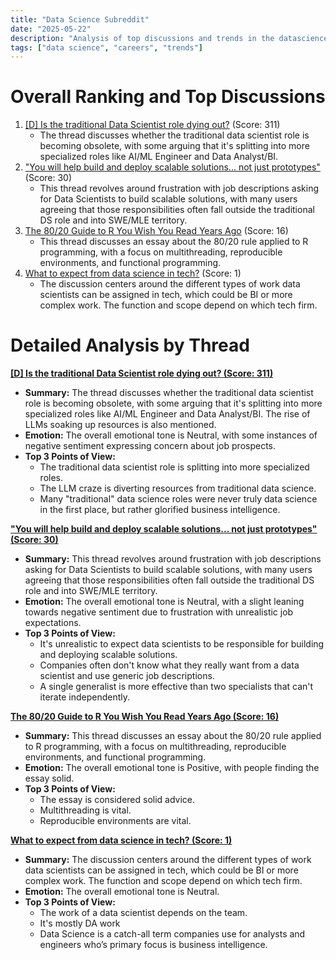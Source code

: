 ```yaml
---
title: "Data Science Subreddit"
date: "2025-05-22"
description: "Analysis of top discussions and trends in the datascience subreddit"
tags: ["data science", "careers", "trends"]
---
```


# Overall Ranking and Top Discussions
1.  [[D] Is the traditional Data Scientist role dying out?](https://www.reddit.com/r/datascience/comments/1ksev5p/is_the_traditional_data_scientist_role_dying_out/) (Score: 311)
    *   The thread discusses whether the traditional data scientist role is becoming obsolete, with some arguing that it's splitting into more specialized roles like AI/ML Engineer and Data Analyst/BI.
2.  ["You will help build and deploy scalable solutions... not just prototypes"](https://www.reddit.com/r/datascience/comments/1ksvnsk/you_will_help_build_and_deploy_scalable_solutions/) (Score: 30)
    *   This thread revolves around frustration with job descriptions asking for Data Scientists to build scalable solutions, with many users agreeing that those responsibilities often fall outside the traditional DS role and into SWE/MLE territory.
3.  [The 80/20 Guide to R You Wish You Read Years Ago](https://www.reddit.com/r/datascience/comments/1ksz870/the_8020_guide_to_r_you_wish_you_read_years_ago/) (Score: 16)
    *   This thread discusses an essay about the 80/20 rule applied to R programming, with a focus on multithreading, reproducible environments, and functional programming.
4.  [What to expect from data science in tech?](https://www.reddit.com/r/datascience/comments/1kstemh/what_to_expect_from_data_science_in_tech/) (Score: 1)
    *   The discussion centers around the different types of work data scientists can be assigned in tech, which could be BI or more complex work. The function and scope depend on which tech firm.

# Detailed Analysis by Thread
**[[D] Is the traditional Data Scientist role dying out? (Score: 311)](https://www.reddit.com/r/datascience/comments/1ksev5p/is_the_traditional_data_scientist_role_dying_out/)**
*   **Summary:** The thread discusses whether the traditional data scientist role is becoming obsolete, with some arguing that it's splitting into more specialized roles like AI/ML Engineer and Data Analyst/BI. The rise of LLMs soaking up resources is also mentioned.
*   **Emotion:** The overall emotional tone is Neutral, with some instances of negative sentiment expressing concern about job prospects.
*   **Top 3 Points of View:**
    *   The traditional data scientist role is splitting into more specialized roles.
    *   The LLM craze is diverting resources from traditional data science.
    *   Many "traditional" data science roles were never truly data science in the first place, but rather glorified business intelligence.

**["You will help build and deploy scalable solutions... not just prototypes" (Score: 30)](https://www.reddit.com/r/datascience/comments/1ksvnsk/you_will_help_build_and_deploy_scalable_solutions/)**
*   **Summary:** This thread revolves around frustration with job descriptions asking for Data Scientists to build scalable solutions, with many users agreeing that those responsibilities often fall outside the traditional DS role and into SWE/MLE territory.
*   **Emotion:** The overall emotional tone is Neutral, with a slight leaning towards negative sentiment due to frustration with unrealistic job expectations.
*   **Top 3 Points of View:**
    *   It's unrealistic to expect data scientists to be responsible for building and deploying scalable solutions.
    *   Companies often don't know what they really want from a data scientist and use generic job descriptions.
    *   A single generalist is more effective than two specialists that can't iterate independently.

**[The 80/20 Guide to R You Wish You Read Years Ago (Score: 16)](https://www.reddit.com/r/datascience/comments/1ksz870/the_8020_guide_to_r_you_wish_you_read_years_ago/)**
*   **Summary:** This thread discusses an essay about the 80/20 rule applied to R programming, with a focus on multithreading, reproducible environments, and functional programming.
*   **Emotion:** The overall emotional tone is Positive, with people finding the essay solid.
*   **Top 3 Points of View:**
    *   The essay is considered solid advice.
    *   Multithreading is vital.
    *   Reproducible environments are vital.

**[What to expect from data science in tech? (Score: 1)](https://www.reddit.com/r/datascience/comments/1kstemh/what_to_expect_from_data_science_in_tech/)**
*   **Summary:** The discussion centers around the different types of work data scientists can be assigned in tech, which could be BI or more complex work. The function and scope depend on which tech firm.
*   **Emotion:** The overall emotional tone is Neutral.
*   **Top 3 Points of View:**
    *   The work of a data scientist depends on the team.
    *   It's mostly DA work
    *   Data Science is a catch-all term companies use for analysts and engineers who’s primary focus is business intelligence.
